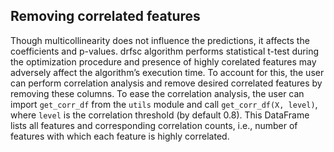 ## Removing correlated features

Though multicollinearity does not influence the predictions, it affects the coefficients and p-values. drfsc algorithm performs statistical t-test during the optimization procedure and presence of highly corelated features may adversely affect the algorithm’s execution time. To account for this, the user can perform correlation analysis and remove desired correlated features by removing these columns. To ease the correlation analysis, the user can import `get_corr_df` from the `utils` module and call `get_corr_df(X, level)`, where `level` is the correlation threshold (by default 0.8). This DataFrame lists all features and corresponding correlation counts, i.e., number of features with which each feature is highly correlated.